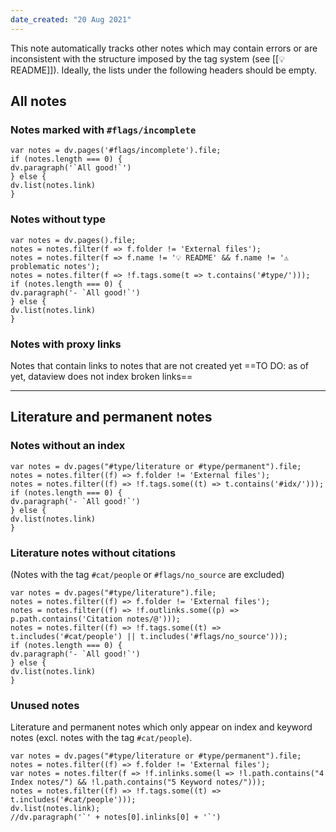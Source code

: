 ```yaml
---
date_created: "20 Aug 2021"
---
```

This note automatically tracks other notes which may contain errors or are inconsistent with the structure imposed by the tag system (see [[💡 README]]).
Ideally, the lists under the following headers should be empty.

## All notes
### Notes marked with `#flags/incomplete`
```dataviewjs
var notes = dv.pages('#flags/incomplete').file;
if (notes.length === 0) {
dv.paragraph('`All good!`')
} else {
dv.list(notes.link)
}
```

### Notes without type
```dataviewjs
var notes = dv.pages().file;
notes = notes.filter(f => f.folder != 'External files');
notes = notes.filter(f => f.name != '💡 README' && f.name != '⚠️ problematic notes');
notes = notes.filter(f => !f.tags.some(t => t.contains('#type/')));
if (notes.length === 0) {
dv.paragraph('- `All good!`')
} else {
dv.list(notes.link)
}
```

### Notes with proxy links
Notes that contain links to notes that are not created yet
==TO DO: as of yet, dataview does not index broken links==

---
## Literature and permanent notes
### Notes without an index
```dataviewjs
var notes = dv.pages("#type/literature or #type/permanent").file;
notes = notes.filter((f) => f.folder != 'External files');
notes = notes.filter((f) => !f.tags.some((t) => t.contains('#idx/')));
if (notes.length === 0) {
dv.paragraph('- `All good!`')
} else {
dv.list(notes.link)
}
```

### Literature notes without citations
(Notes with the tag `#cat/people` or `#flags/no_source` are excluded)
```dataviewjs
var notes = dv.pages("#type/literature").file;
notes = notes.filter((f) => f.folder != 'External files');
notes = notes.filter((f) => !f.outlinks.some((p) => p.path.contains('Citation notes/@')));
notes = notes.filter((f) => !f.tags.some((t) => t.includes('#cat/people') || t.includes('#flags/no_source')));
if (notes.length === 0) {
dv.paragraph('- `All good!`')
} else {
dv.list(notes.link)
}
```

### Unused notes
Literature and permanent notes which only appear on index and keyword notes (excl. notes with the tag `#cat/people`).
```dataviewjs
var notes = dv.pages("#type/literature or #type/permanent").file;
notes = notes.filter((f) => f.folder != 'External files');
var notes = notes.filter(f => !f.inlinks.some(l => !l.path.contains("4 Index notes/") && !l.path.contains("5 Keyword notes/")));
notes = notes.filter((f) => !f.tags.some((t) => t.includes('#cat/people')));
dv.list(notes.link);
//dv.paragraph('`' + notes[0].inlinks[0] + '`')
```
